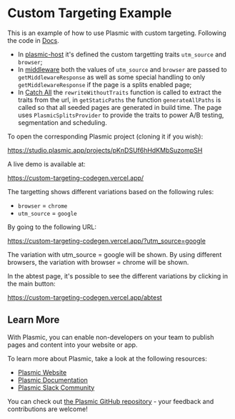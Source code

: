 # Custom Targeting Example

This is an example of how to use Plasmic with custom targeting. Following the code in [Docs](https://docs.plasmic.app/learn/rendering-variations/).

- In [plasmic-host](./pages/plasmic-host.tsx) it's defined the custom targetting traits `utm_source` and `browser`;
- In [middleware](./middleware.ts) both the values of `utm_source` and `browser` are passed to `getMiddlewareResponse` as well
  as some special handling to only `getMiddlewareResponse` if the page is a splits enabled page;
- In [Catch All](./pages/abtest/[[...catchall]].tsx) the `rewriteWithoutTraits` function is called to extract the traits from the url, in `getStaticPaths` the function `generateAllPaths` is called so that all seeded pages are generated in build time. The page uses `PlasmicSplitsProvider` to provide the traits to power A/B testing, segmentation and scheduling.

To open the corresponding Plasmic project (cloning it if you wish):

https://studio.plasmic.app/projects/pKnDSUf6hHdKMbSuzompSH

A live demo is available at:

https://custom-targeting-codegen.vercel.app/

The targetting shows different variations based on the following rules:

- `browser` = `chrome`
- `utm_source` = `google`

By going to the following URL:

https://custom-targeting-codegen.vercel.app/?utm_source=google

The variation with utm_source = google will be shown.
By using different browsers, the variation with browser = chrome will be shown.

In the abtest page, it's possible to see the different variations by clicking in the main button:

https://custom-targeting-codegen.vercel.app/abtest

## Learn More

With Plasmic, you can enable non-developers on your team to publish pages and content into your website or app.

To learn more about Plasmic, take a look at the following resources:

- [Plasmic Website](https://www.plasmic.app/)
- [Plasmic Documentation](https://docs.plasmic.app/learn/)
- [Plasmic Slack Community](https://www.plasmic.app/slack)

You can check out [the Plasmic GitHub repository](https://github.com/plasmicapp/plasmic) - your feedback and contributions are welcome!
